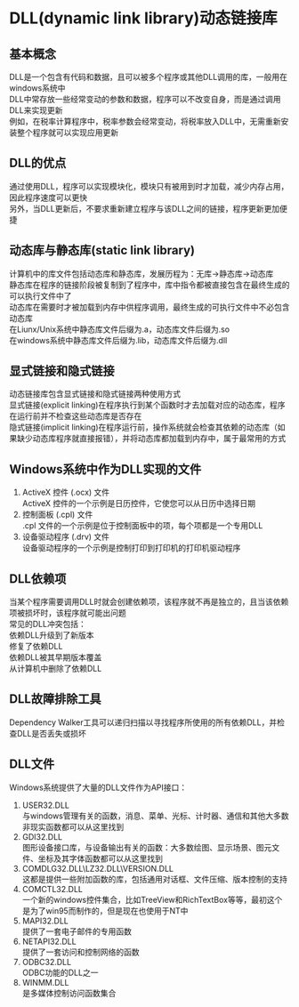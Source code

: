 # DLL(dynamic link library)动态链接库

## 基本概念
DLL是一个包含有代码和数据，且可以被多个程序或其他DLL调用的库，一般用在windows系统中  
DLL中常存放一些经常变动的参数和数据，程序可以不改变自身，而是通过调用DLL来实现更新  
例如，在税率计算程序中，税率参数会经常变动，将税率放入DLL中，无需重新安装整个程序就可以实现应用更新  

## DLL的优点
通过使用DLL，程序可以实现模块化，模块只有被用到时才加载，减少内存占用，因此程序速度可以更快  
另外，当DLL更新后，不要求重新建立程序与该DLL之间的链接，程序更新更加便捷  

## 动态库与静态库(static link library)
计算机中的库文件包括动态库和静态库，发展历程为：无库->静态库->动态库  
静态库在程序的链接阶段被复制到了程序中，库中指令都被直接包含在最终生成的可以执行文件中了  
动态库在需要时才被加载到内存中供程序调用，最终生成的可执行文件中不必包含动态库  
在Liunx/Unix系统中静态库文件后缀为.a，动态库文件后缀为.so  
在windows系统中静态库文件后缀为.lib，动态库文件后缀为.dll  

## 显式链接和隐式链接
动态链接库包含显式链接和隐式链接两种使用方式  
显式链接(explicit linking)在程序执行到某个函数时才去加载对应的动态库，程序在运行前并不检查这些动态库是否存在  
隐式链接(implicit linking)在程序运行前，操作系统就会检查其依赖的动态库（如果缺少动态库程序就直接报错），并将动态库都加载到内存中，属于最常用的方式  

## Windows系统中作为DLL实现的文件
1. ActiveX 控件 (.ocx) 文件  
ActiveX 控件的一个示例是日历控件，它使您可以从日历中选择日期  
2. 控制面板 (.cpl) 文件  
.cpl 文件的一个示例是位于控制面板中的项，每个项都是一个专用DLL  
3. 设备驱动程序 (.drv) 文件  
设备驱动程序的一个示例是控制打印到打印机的打印机驱动程序  

## DLL依赖项
当某个程序需要调用DLL时就会创建依赖项，该程序就不再是独立的，且当该依赖项被损坏时，该程序就可能出问题  
常见的DLL冲突包括：  
依赖DLL升级到了新版本  
修复了依赖DLL  
依赖DLL被其早期版本覆盖  
从计算机中删除了依赖DLL  

## DLL故障排除工具
Dependency Walker工具可以递归扫描以寻找程序所使用的所有依赖DLL，并检查DLL是否丢失或损坏  

## DLL文件
Windows系统提供了大量的DLL文件作为API接口：
1. USER32.DLL  
与windows管理有关的函数，消息、菜单、光标、计时器、通信和其他大多数非现实函数都可以从这里找到  
2. GDI32.DLL  
图形设备接口库，与设备输出有关的函数：大多数绘图、显示场景、图元文件、坐标及其字体函数都可以从这里找到  
3. COMDLG32.DLL\LZ32.DLL\VERSION.DLL  
这都是提供一些附加函数的库，包括通用对话框、文件压缩、版本控制的支持  
4. COMCTL32.DLL  
一个新的windows控件集合，比如TreeView和RichTextBox等等，最初这个是为了win95而制作的，但是现在也使用于NT中  
5. MAPI32.DLL  
提供了一套电子邮件的专用函数  
6. NETAPI32.DLL  
提供了一套访问和控制网络的函数  
7. ODBC32.DLL  
ODBC功能的DLL之一  
8. WINMM.DLL  
是多媒体控制访问函数集合  


